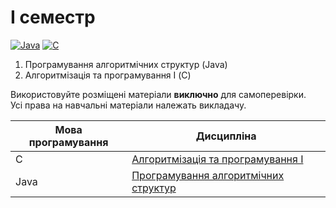# I семестр

[![Java](https://img.shields.io/badge/Java-E87000?style=for-the-badge&logo=coffeescript&logoColor=white)](#)
[![C](https://img.shields.io/badge/C-7B8794?style=for-the-badge&logo=c&logoColor=white)](#)

1. Програмування алгоритмічних структур (Java)
2. Алгоритмізація та програмування I (С)

Використовуйте розміщені матеріали **виключно** для самоперевірки.<br>
Усі права на навчальні матеріали належать викладачу.

Мова програмування   | Дисципліна
----------------------- | -----------------------
C | [Алгоритмізація та програмування I](https://github.com/xairaven/kpi_labs/tree/main/1stSemester/Algorithmization%20and%20programming%20(I))
Java |[Програмування алгоритмічних структур](https://github.com/xairaven/kpi_labs/tree/main/1stSemester/Programming%20algorithmic%20structures)
